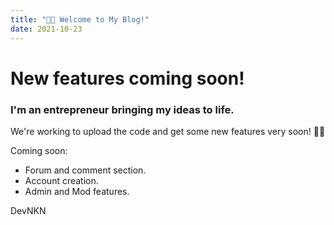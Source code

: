 ```yaml
---
title: "👋🏻 Welcome to My Blog!"
date: 2021-10-23
---
```


<html>
  <body>
    <h1>
New features coming soon!
    </h1>
    <h3>
      I'm an entrepreneur bringing my ideas to life.
    </h3>
    We're working to upload the code and get some new features very soon! 👨‍💻
   
Coming soon:
    
- Forum and comment section.
- Account creation.
- Admin and Mod features.

 DevNKN
  </body>
  </html>
  
